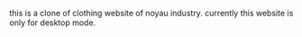 this is a clone of clothing website of noyau industry.
currently this website is only for desktop mode.
